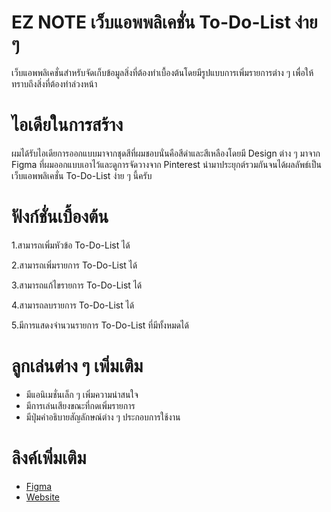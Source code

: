 # EZ NOTE เว็บแอพพลิเคชั่น To-Do-List ง่าย ๆ 
เว็บแอพพลิเคชั่นสำหรับจัดเก็บข้อมูลสิ่งที่ต้องทำเบื้องต้นโดยมีรูปแบบการเพิ่มรายการต่าง ๆ เพื่อให้ทราบถึงสิ่งที่ต้องทำล่วงหน้า
# ไอเดียในการสร้าง
ผมได้รับไอเดียการออกแบบมาจากชุดสีที่ผมชอบนั่นคือสีดำและสีเหลืองโดยมี Design ต่าง ๆ มาจาก Figma ที่ผมออกแบบเอาไว้และดูการจัดวางจาก Pinterest นำมาประยุกต์รวมกันจนได้ผลลัพธ์เป็นเว็บแอพพลิเคชั่น To-Do-List ง่าย ๆ นี้ครับ

# ฟังก์ชั่นเบื้องต้น

1.สามารถเพิ่มหัวข้อ To-Do-List ได้

2.สามารถเพิ่มรายการ To-Do-List ได้

3.สามารถแก้ไขรายการ To-Do-List ได้

4.สามารถลบรายการ To-Do-List ได้

5.มีการแสดงจำนวนรายการ To-Do-List ที่มีทั้งหมดได้

# ลูกเล่นต่าง ๆ เพิ่มเติม

- มีแอนิเมชั่นเล็ก ๆ เพิ่มความน่าสนใจ
- มีการเล่นเสียงขณะที่กดเพิ่มรายการ
- มีปุ่มคำอธิบายสัญลักษณ์ต่าง ๆ ประกอบการใช้งาน

# ลิงค์เพิ่มเติม

- [Figma](https://www.figma.com/file/wvbuhhWlczJyrws8pcoPnt/To-do-list?node-id=0%3A1&t=uZ05lUwVuvwlcGEN-1)
- [Website](https://complete-to-do-list-app.vercel.app/)
